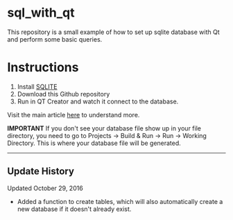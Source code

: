 # sql_with_qt

This repository is a small example of how to set up sqlite database with Qt and perform some basic queries.

# Instructions
1. Install [SQLITE](https://www.sqlite.org)
2. Download this Github repository
3. Run in QT Creator and watch it connect to the database.

Visit the main article [here](https://katecpp.wordpress.com/2015/08/28/sqlite-with-qt/) to understand more.

**IMPORTANT** If you don't see your database file show up in your file directory, you need to go to Projects -> Build & Run -> Run -> Working Directory. This is where your database file will be generated.

--- 

## Update History

Updated October 29, 2016
* Added a function to create tables, which will also automatically create a new database if it doesn't already exist.

